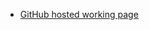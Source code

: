 <ul>
  <li><a target=_blank href = https://gracek-g.github.io/infinity-scroll-study/">GitHub hosted working page</a></li>
</ul>
